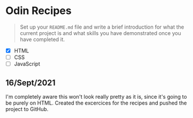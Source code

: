 # Odin Recipes
> Set up your `README.md` file and write a brief introduction for what the current project is and what skills you have demonstrated once you have completed it.

- [x] HTML
- [ ] CSS
- [ ] JavaScript

## 16/Sept/2021
I'm completely aware this won't look really pretty as it is, since it's going to be purely on HTML.
Created the excercices for the recipes and pushed the project to GitHub.